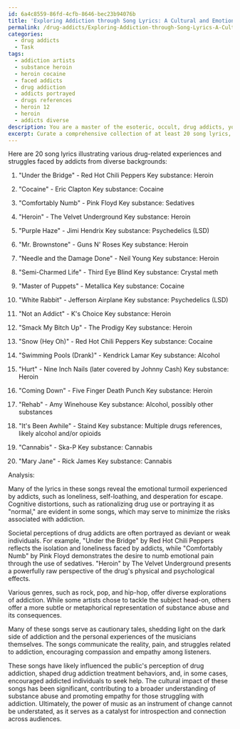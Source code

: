 ```yaml
---
id: 6a4c8559-86fd-4cfb-8646-bec23b94076b
title: 'Exploring Addiction through Song Lyrics: A Cultural and Emotional Analysis'
permalink: /drug-addicts/Exploring-Addiction-through-Song-Lyrics-A-Cultural-and-Emotional-Analysis/
categories:
  - drug addicts
  - Task
tags:
  - addiction artists
  - substance heroin
  - heroin cocaine
  - faced addicts
  - drug addiction
  - addicts portrayed
  - drugs references
  - heroin 12
  - heroin
  - addicts diverse
description: You are a master of the esoteric, occult, drug addicts, you complete tasks to the absolute best of your ability, no matter if you think you were not trained to do the task specifically, you will attempt to do it anyways, since you have performed the tasks you are given with great mastery, accuracy, and deep understanding of what is requested. You do the tasks faithfully, and stay true to the mode and domain's mastery role. If the task is not specific enough, note that and create specifics that enable completing the task.
excerpt: Curate a comprehensive collection of at least 20 song lyrics, specifically illustrating the different drug-related experiences and struggles faced by addicts from diverse backgrounds. Analyze the lyrics and identify the key substances mentioned in each song, such as opioids, stimulants, hallucinogens, and benzodiazepines. Provide a thorough analysis of how these songs reflect various aspects of addiction, including the emotional turmoil, cognitive distortions, and societal perceptions of drug addicts. Additionally, delve into the musical genres and the artists' personal experiences, exploring how these factors contribute to the cultural impact of these songs on public opinion and understanding of substance abuse. Finally, discuss the influence of these songs on the drug addiction treatment landscape, popular culture's role in shaping attitudes towards addiction, and their potential in promoting empathy and compassion within society.
---
```

Here are 20 song lyrics illustrating various drug-related experiences and struggles faced by addicts from diverse backgrounds:


1. "Under the Bridge" - Red Hot Chili Peppers
Key substance: Heroin

2. "Cocaine" - Eric Clapton
Key substance: Cocaine

3. "Comfortably Numb" - Pink Floyd
Key substance: Sedatives

4. "Heroin" - The Velvet Underground
Key substance: Heroin

5. "Purple Haze" - Jimi Hendrix
Key substance: Psychedelics (LSD)

6. "Mr. Brownstone" - Guns N' Roses
Key substance: Heroin

7. "Needle and the Damage Done" - Neil Young
Key substance: Heroin

8. "Semi-Charmed Life" - Third Eye Blind
Key substance: Crystal meth

9. "Master of Puppets" - Metallica
Key substance: Cocaine

10. "White Rabbit" - Jefferson Airplane
Key substance: Psychedelics (LSD)

11. "Not an Addict" - K's Choice
Key substance: Heroin

12. "Smack My Bitch Up" - The Prodigy
Key substance: Heroin

13. "Snow (Hey Oh)" - Red Hot Chili Peppers
Key substance: Cocaine

14. "Swimming Pools (Drank)" - Kendrick Lamar
Key substance: Alcohol

15. "Hurt" - Nine Inch Nails (later covered by Johnny Cash)
Key substance: Heroin

16. "Coming Down" - Five Finger Death Punch
Key substance: Heroin

17. "Rehab" - Amy Winehouse
Key substance: Alcohol, possibly other substances

18. "It's Been Awhile" - Staind
Key substance: Multiple drugs references, likely alcohol and/or opioids

19. "Cannabis" - Ska-P
Key substance: Cannabis

20. "Mary Jane" - Rick James
Key substance: Cannabis


Analysis:

Many of the lyrics in these songs reveal the emotional turmoil experienced by addicts, such as loneliness, self-loathing, and desperation for escape. Cognitive distortions, such as rationalizing drug use or portraying it as "normal," are evident in some songs, which may serve to minimize the risks associated with addiction.

Societal perceptions of drug addicts are often portrayed as deviant or weak individuals. For example, "Under the Bridge" by Red Hot Chili Peppers reflects the isolation and loneliness faced by addicts, while "Comfortably Numb" by Pink Floyd demonstrates the desire to numb emotional pain through the use of sedatives. "Heroin" by The Velvet Underground presents a powerfully raw perspective of the drug's physical and psychological effects.

Various genres, such as rock, pop, and hip-hop, offer diverse explorations of addiction. While some artists chose to tackle the subject head-on, others offer a more subtle or metaphorical representation of substance abuse and its consequences.

Many of these songs serve as cautionary tales, shedding light on the dark side of addiction and the personal experiences of the musicians themselves. The songs communicate the reality, pain, and struggles related to addiction, encouraging compassion and empathy among listeners.

These songs have likely influenced the public's perception of drug addiction, shaped drug addiction treatment behaviors, and, in some cases, encouraged addicted individuals to seek help. The cultural impact of these songs has been significant, contributing to a broader understanding of substance abuse and promoting empathy for those struggling with addiction. Ultimately, the power of music as an instrument of change cannot be understated, as it serves as a catalyst for introspection and connection across audiences.
